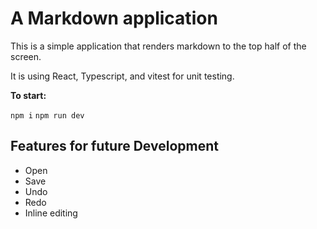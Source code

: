 # A Markdown application

This is a simple application that renders markdown to the top half of the screen.

It is using React, Typescript, and vitest for unit testing.

**To start:**

`npm i`
`npm run dev`

## Features for future Development

- Open
- Save
- Undo
- Redo
- Inline editing
